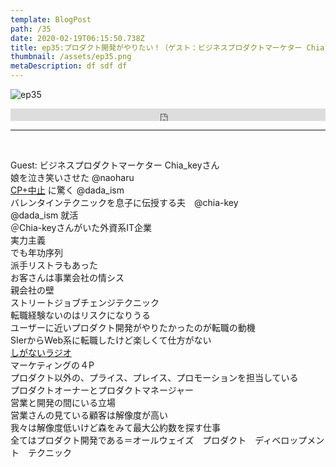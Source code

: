 ```yaml
---  
template: BlogPost  
path: /35
date: 2020-02-19T06:15:50.738Z  
title: ep35:プロダクト開発がやりたい！（ゲスト：ビジネスプロダクトマーケター Chia_keyさん）
thumbnail: /assets/ep35.png
metaDescription: df sdf df  
---  
```

![ep35](/assets/ep35.png)  

<iframe width="100%" height="20" scrolling="no" frameborder="no" allow="autoplay" src="https://w.soundcloud.com/player/?url=https%3A//api.soundcloud.com/tracks/762689494%3Fsecret_token%3Ds-hiidP&amp;color=%23ff5500&amp;inverse=false&amp;auto_play=false&amp;show_user=true"></iframe>

***
  
</br>

<p>Guest: ビジネスプロダクトマーケター Chia_keyさん<br>
娘を泣き笑いさせた @naoharu<br> <a rel="noreferrer noopener" aria-label="CP+中止 (新しいタブで開く)" href="http://www.cpplus.jp/" target="_blank">CP+中止</a> に驚く @dada_ism<br> バレンタインテクニックを息子に伝授する夫　@chia-key<br> @dada_ism 就活<br> ＠Chia-keyさんがいた外資系IT企業<br> 実力主義<br> でも年功序列<br> 派手リストラもあった<br> お客さんは事業会社の情シス<br> 親会社の壁<br> ストリートジョブチェンジテクニック<br> 転職経験ないのはリスクになりうる<br> ユーザーに近いプロダクト開発がやりたかったのが転職の動機<br> SIerからWeb系に転職したけど楽しくて仕方がない<br> <a href="https://shiganai.org/" target="_blank" rel="noreferrer noopener" aria-label="しがないラジオ  (新しいタブで開く)">しがないラジオ </a><br> マーケティングの４P<br> プロダクト以外の、プライス、プレイス、プロモーションを担当している<br> プロダクトオーナーとプロダクトマネージャー<br> 営業と開発の間にいる立場<br> 営業さんの見ている顧客は解像度が高い<br> 我々は解像度低いけど森をみて最大公約数を探す仕事<br> 全てはプロダクト開発である＝オールウェイズ　プロダクト　ディベロップメント　テクニック</p>